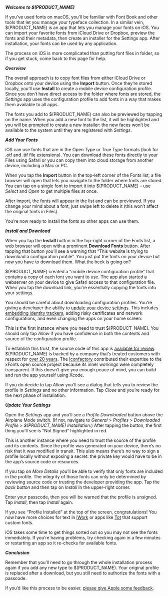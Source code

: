 
**_Welcome to $(PRODUCT_NAME)_**

If you’ve used fonts on macOS, you’ll be familiar with Font Book and other tools that let you manage your typeface collection. In a similar vein, $(PRODUCT_NAME) is an app that lets you manage your fonts on iOS. You can import your favorite fonts from iCloud Drive or Dropbox, preview the fonts and their metadata, then create an installer for the Settings app. After installation, your fonts can be used by any application.

The process on iOS is more complicated than putting font files in folder, so if you get stuck, come back to this page for help.


**_Overview_**

The overall approach is to copy font files from either iCloud Drive or Dropbox onto your device using the **Import** button. Once they’re stored locally, you’ll use **Install** to create a mobile device configuration profile. Since you don’t have direct access to the folder where fonts are stored, the _Settings_ app uses the configuration profile to add fonts in a way that makes them available to all apps.

The fonts you add to $(PRODUCT_NAME) can also be previewed by tapping on the name. When you add a new font to the list, it will be highlighted and you will be prompted to create a new installer: the new faces won’t be available to the system until they are registered with _Settings_.


**_Add Your Fonts_**

iOS can use fonts that are in the Open Type or True Type formats (look for .otf and .ttf file extensions). You can download these fonts directly to your Files using Safari or you can copy them into cloud storage from another device, including a Mac or PC.

When you tap the **Import** button in the top-left corner of the Fonts list, a file browser will open that lets you navigate to the folder where fonts are stored. You can tap on a single font to import it into $(PRODUCT_NAME) – use _Select_ and _Open_ to get multiple files at once.

After import, the fonts will appear in the list and can be previewed. If you change your mind about a font, just swipe left to delete it (this won’t affect the original fonts in Files).

You’re now ready to install the fonts so other apps can use them.


**_Install and Download_**

When you tap the **Install** button in the top-right corner of the Fonts list, a web browser will open with a prominent **Download Fonts** button. After tapping that button you’ll see a warning that “This website is trying to download a configuration profile”. You just put the fonts on your device but now you have to download them. What the heck is going on?

$(PRODUCT_NAME) created a “mobile device configuration profile” that contains a copy of each font you want to use. The app also started a webserver on your device to give Safari access to that configuration file. When you tap the download link, you’re essentially copying the fonts into your settings.

You should be careful about downloading configuration profiles. You’re giving a developer the ability to [update your device settings](https://developer.apple.com/business/documentation/Configuration-Profile-Reference.pdf). This includes [embedding identity trackers](https://twitter.com/sandofsky/status/1172200578207772672), adding risky certificates and network configurations, and even changing the apps on your home screen.

This is the first instance where you need to trust $(PRODUCT_NAME). You should only tap _Allow_ if you have confidence in both the contents and source of the configuration profile.

To establish this trust, the source code of this app is [available for review](https://github.com/manolosavi/xFonts). $(PRODUCT_NAME) is backed by a company that’s treated customers with respect for [over 20 years](https://iconfactory.com/20years). The [Iconfactory](https://iconfactory.com) contributed their expertise to the xFonts open source project because its inner workings were completely transparent. If this doesn’t give you enough peace of mind, you can build and run the app yourself using Xcode.

If you do decide to tap _Allow_ you’ll see a dialog that tells you to review the profile in _Settings_ and no other information. Tap _Close_ and you’re ready for the next phase of installation.


**_Update Your Settings_**

Open the _Settings_ app and you’ll see a _Profile Downloaded_ button above the Airplane Mode switch. (If not, navigate to _General_ > _Profiles_ > _Downloaded Profile_ > _$(PRODUCT_NAME) Installation_.) After tapping the button, the first thing you’ll see is “Not Signed” highlighted in red.

This is another instance where you need to trust the source of the profile and its contents. Since the profile was generated on your device, there’s no risk that it was modified in transit. This also means there’s no way to sign a profile locally without exposing a secret: the private key would have to be in the app’s source code or resources.

If you tap on _More Details_ you’ll be able to verify that only fonts are included in the profile. The integrity of those fonts can only be determined by reviewing source code or trusting the developer providing the app. Tap the _back button_ and then tap on _Install_ in the upper-right corner.

Enter your passcode, then you will be warned that the profile is unsigned. Tap _Install_, then tap _Install_ again.

If you see “Profile Installed” at the top of the screen, congratulations! You now have more choices for text in [iWork](https://www.apple.com/iwork/) or apps like [Tot](https://tot.rocks) that support custom fonts.

iOS takes some time to get things sorted out so you may not see the fonts immediately. If you’re having problems, try checking again in a few minutes or restarting an app so it re-checks for available fonts.


**_Conclusion_**

Remember that you’ll need to go through the whole installation process again if you add any new type to $(PRODUCT_NAME). Your original profile is replaced after a download, but you still need to authorize the fonts with a passcode.

If you’d like this process to be easier, [please give Apple some feedback](https://www.apple.com/feedback/iphone.html).
